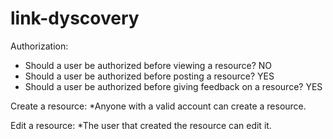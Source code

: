 # link-dyscovery

Authorization:
* Should a user be authorized before viewing a resource? NO
* Should a user be authorized before posting a resource? YES
* Should a user be authorized before giving feedback on a resource? YES

Create a resource:
*Anyone with a valid account can create a resource.

Edit a resource:
*The user that created the resource can edit it.